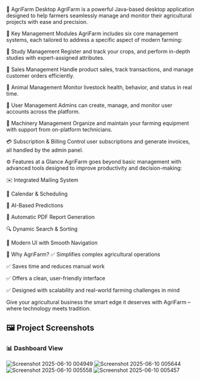 🌾 AgriFarm Desktop
AgriFarm is a powerful Java-based desktop application designed to help farmers seamlessly manage and monitor their agricultural projects with ease and precision.

🧩 Key Management Modules
AgriFarm includes six core management systems, each tailored to address a specific aspect of modern farming:

🌱 Study Management
Register and track your crops, and perform in-depth studies with expert-assigned attributes.

🛒 Sales Management
Handle product sales, track transactions, and manage customer orders efficiently.

🐄 Animal Management
Monitor livestock health, behavior, and status in real time.

👤 User Management
Admins can create, manage, and monitor user accounts across the platform.

🚜 Machinery Management
Organize and maintain your farming equipment with support from on-platform technicians.

💳 Subscription & Billing
Control user subscriptions and generate invoices, all handled by the admin panel.

⚙️ Features at a Glance
AgriFarm goes beyond basic management with advanced tools designed to improve productivity and decision-making:

✉️ Integrated Mailing System

📅 Calendar & Scheduling

🤖 AI-Based Predictions

📄 Automatic PDF Report Generation

🔍 Dynamic Search & Sorting

🎨 Modern UI with Smooth Navigation

🎯 Why AgriFarm?
✅ Simplifies complex agricultural operations

✅ Saves time and reduces manual work

✅ Offers a clean, user-friendly interface

✅ Designed with scalability and real-world farming challenges in mind

Give your agricultural business the smart edge it deserves with AgriFarm – where technology meets tradition.
## 🖼️ Project Screenshots

### 📊 Dashboard View
![Screenshot 2025-06-10 004949](https://github.com/user-attachments/assets/269901ca-c252-4e5f-bd8e-f808afaa1886)
![Screenshot 2025-06-10 005644](https://github.com/user-attachments/assets/b2f4e7e9-1056-4185-b969-e6e20a88bb9d)
![Screenshot 2025-06-10 005558](https://github.com/user-attachments/assets/d0b68440-fab2-439c-9004-1f9c9bd8631c)
![Screenshot 2025-06-10 005457](https://github.com/user-attachments/assets/00811ae4-d5ce-4c9a-95b1-0b66f113ad7d)
